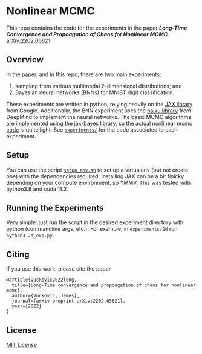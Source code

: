 # Nonlinear MCMC
This repo contains the code for the experiments in the paper ***Long-Time Convergence and Propoagation of Chaos for Nonlinear MCMC*** [arXiv:2202.05621](https://arxiv.org/abs/2202.05621). 

## Overview
In the paper, and in this repo, there are two main experiments: 
1. sampling from various multimodal 2-dimensional distributions; and 
2. Bayesian neural networks (BNNs) for MNIST digit classification. 

These experiments are written in python, relying heavily on the [JAX library](https://github.com/google/jax) from Google. Additionally, the BNN experiment uses the [haiku library](https://github.com/deepmind/dm-haiku) from DeepMind to implement the neural networks. The basic MCMC algorithms are implemented using the [jax-bayes library](https://github.com/jamesvuc/jax-bayes), so the actual [nonlinear mcmc code](./experiments/nonlin_mcmc_fns.py) is quite light. See [`experiments/`](./experiments) for the code associated to each experiment.

## Setup
You can use the script [`setup_env.sh`](./setup_env.sh) to set up a virtualenv (but not create one) with the dependencies required. Installing JAX can be a bit finicky depending on your compute environment, so YMMV. This was tested with python3.8 and cuda 11.2.

## Running the Experiments
Very simple: just run the script in the desired experiment directory with python (commandline args, etc.). For example, in `experiments/2d` run `python3 2d_exp.py`.

## Citing
If you use this work, please cite the paper
```
@article{vuckovic2022long,
  title={Long-Time convergence and propoagation of chaos for nonlinear mcmc},
  author={Vuckovic, James},
  journal={arXiv preprint arXiv:2202.05621},
  year={2022}
}
```

## License
[MIT License](./LICENSE)
